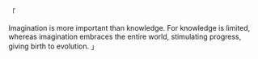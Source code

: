 「

Imagination is more important than knowledge.
For knowledge is limited, whereas imagination embraces the entire world,
stimulating progress, giving birth to evolution.
」

